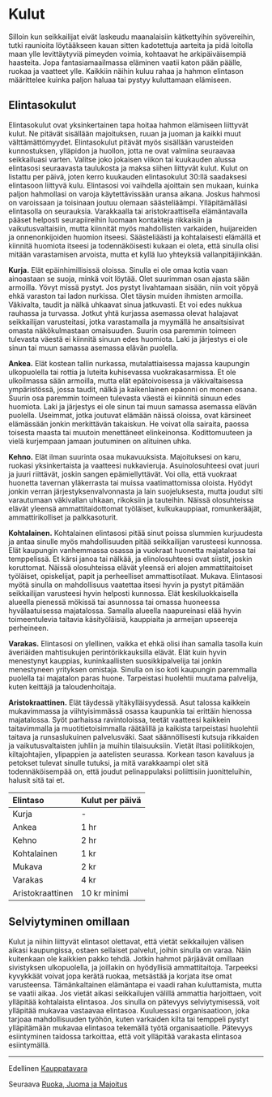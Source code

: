 # Kulut

Silloin kun seikkailijat eivät laskeudu maanalaisiin kätkettyihin
syövereihin, tutki raunioita löytääkseen kauan sitten kadotettuja
aarteita ja pidä loitolla maan ylle levittäytyviä pimeyden
voimia, kohtaavat he arkipäiväisempiä haasteita. Jopa fantasiamaailmassa
eläminen vaatii katon pään päälle, ruokaa ja
vaatteet ylle. Kaikkiin näihin kuluu rahaa ja hahmon elintason
määrittelee kuinka paljon haluaa tai pystyy kuluttamaan
elämiseen.

## Elintasokulut
Elintasokulut ovat yksinkertainen tapa hoitaa hahmon elämiseen
liittyvät kulut. Ne pitävät sisällään majoituksen, ruuan
ja juoman ja kaikki muut välttämättömyydet. Elintasokulut
pitävät myös sisällään varusteiden kunnostuksen, ylläpidon ja
huollon, jotta ne ovat valmiina seuraavaa seikkailuasi varten.
Valitse joko jokaisen viikon tai kuukauden alussa elintasosi
seuraavasta taulukosta ja maksa siihen liittyvät kulut. Kulut on
listattu per päivä, joten kerro kuukauden elintasokulut 30:llä
saadaksesi elintasoon liittyvä kulu. Elintasosi voi vaihdella
ajoittain sen mukaan, kuinka paljon hahmollasi on varoja
käytettävissään uransa aikana. Joskus hahmosi on varoissaan ja
toisinaan joutuu olemaan säästeliäämpi.
Ylläpitämälläsi elintasolla on seurauksia. Varakkaalla tai
aristokraattisella elämäntavalla pääset helposti seurapiireihin
luomaan kontakteja rikkaisiin ja vaikutusvaltaisiin, mutta kiinnität
myös mahdollisten varkaiden, huijareiden ja onnenonkijoiden
huomion itseesi. Säästeliäästi ja kohtalaisesti elämällä
et kiinnitä huomiota itseesi ja todennäköisesti kukaan ei oleta,
että sinulla olisi mitään varastamisen arvoista, mutta et kyllä
luo yhteyksiä vallanpitäjiinkään.

**Kurja.** Elät epäinhimillisissä oloissa. Sinulla ei ole omaa kotia
vaan ainoastaan se suoja, minkä voit löytää. Olet suurimman
osan ajasta sään armoilla. Yövyt missä pystyt. Jos pystyt livahtamaan
sisään, niin voit yöpyä ehkä varaston tai ladon nurkissa.
Olet täysin muiden ihmisten armoilla. Väkivalta, taudit ja nälkä
uhkaavat sinua jatkuvasti. Et voi edes nukkua rauhassa ja turvassa.
Jotkut yhtä kurjassa asemassa olevat halajavat seikkailijan
varusteitasi, jotka varastamalla ja myymällä he ansaitsisivat
omasta näkökulmastaan omaisuuden. Suurin osa paremmin
toimeen tulevasta väestä ei kiinnitä sinuun edes huomiota.
Laki ja järjestys ei ole sinun tai muun samassa asemassa elävän
puolella.

**Ankea.** Elät kostean tallin nurkassa, mutalattiaisessa majassa
kaupungin ulkopuolella tai rottia ja luteita kuhisevassa vuokrakasarmissa.
Et ole ulkoilmassa sään armoilla, mutta elät epätoivoisessa
ja väkivaltaisessa ympäristössä, jossa taudit, nälkä ja
kaikenlainen epäonni on monen osana. Suurin osa paremmin
toimeen tulevasta väestä ei kiinnitä sinuun edes huomiota.
Laki ja järjestys ei ole sinun tai muun samassa asemassa elävän
puolella. Useimmat, jotka joutuvat elämään näissä oloissa, ovat
kärsineet elämässään jonkin merkittävän takaiskun. He voivat
olla sairaita, paossa toisesta maasta tai muutoin menettäneet
elinkeinonsa. Kodittomuuteen ja vielä kurjempaan jamaan
joutuminen on alituinen uhka.

**Kehno.** Elät ilman suurinta osaa mukavuuksista. Majoituksesi
on karu, ruokasi yksinkertaista ja vaatteesi nukkavieruja.
Asuinolosuhteesi ovat juuri ja juuri riittävät, joskin sangen
epämiellyttävät. Voi olla, että vuokraat huonetta tavernan
yläkerrasta tai muissa vaatimattomissa oloista. Hyödyt jonkin
verran järjestyksenvalvonnasta ja lain suojeluksesta, mutta
joudut silti varautumaan väkivallan uhkaan, rikoksiin ja tauteihin.
Näissä olosuhteissa elävät yleensä ammattitaidottomat
työläiset, kulkukauppiaat, romunkerääjät, ammattirikolliset ja
palkkasoturit.

**Kohtalainen.** Kohtalainen elintasosi pitää sinut poissa slummien
kurjuudesta ja antaa sinulle myös mahdollisuuden pitää
seikkailijan varusteesi kunnossa. Elät kaupungin vanhemmassa
osassa ja vuokraat huonetta majatalossa tai temppelissä. Et kärsi
janoa tai nälkää, ja elinolosuhteesi ovat siistit, joskin koruttomat.
Näissä olosuhteissa elävät yleensä eri alojen ammattitaitoiset
työläiset, opiskelijat, papit ja perheelliset ammattisotilaat.
Mukava. Elintasosi myötä sinulla on mahdollisuus vaatettaa
itsesi hyvin ja pystyt pitämään seikkailijan varusteesi hyvin
helposti kunnossa. Elät keskiluokkaisella alueella pienessä
mökissä tai asunnossa tai omassa huoneessa hyvälaatuisessa
majatalossa. Samalla alueella naapureinasi elää hyvin toimeentulevia
taitavia käsityöläisiä, kauppiaita ja armeijan upseereja
perheineen.

**Varakas.** Elintasosi on ylellinen, vaikka et ehkä olisi ihan samalla
tasolla kuin äveriäiden mahtisukujen perintörikkauksilla
elävät. Elät kuin hyvin menestynyt kauppias, kuninkaallisten
suosikkipalvelija tai jonkin menestyneen yrityksen omistaja. Sinulla
on iso koti kaupungin paremmalla puolella tai majatalon
paras huone. Tarpeistasi huolehtii muutama palvelija, kuten
keittäjä ja taloudenhoitaja.

**Aristokraattinen.** Elät täydessä yltäkylläisyydessä. Asut
talossa kaikkein mukavimmassa ja viihtyisimmässä osassa
kaupunkia tai erittäin hienossa majatalossa. Syöt parhaissa
ravintoloissa, teetät vaatteesi kaikkein taitavimmalla ja muotitietoisimmalla
räätälillä ja kaikista tarpeistasi huolehtii taitava
ja runsaslukuinen palvelusväki. Saat säännöllisesti kutsuja
rikkaiden ja vaikutusvaltaisten juhliin ja muihin tilaisuuksiin.
Vietät iltasi poliitikkojen, kiltajohtajien, ylipappien ja aatelisten
seurassa. Korkean tason kavaluus ja petokset tulevat sinulle
tutuksi, ja mitä varakkaampi olet sitä todennäköisempää on,
että joudut pelinappulaksi poliittisiin juonitteluihin, halusit sitä
tai et.

| Elintaso | Kulut per päivä |
|:---------|:----------------|
| Kurja    | -               |
| Ankea    | 1 hr            |
| Kehno    | 2 hr            |
| Kohtalainen | 1 kr          |
| Mukava   | 2 kr            |
| Varakas  | 4 kr            |
| Aristokraattinen | 10 kr minimi  |

## Selviytyminen omillaan
Kulut ja niihin liittyvät elintasot olettavat, että vietät seikkailujen
välisen aikasi kaupungissa, ostaen sellaiset palvelut, joihin
sinulla on varaa.
Näin kuitenkaan ole kaikkien pakko tehdä. Jotkin hahmot
pärjäävät omillaan sivistyksen ulkopuolella, ja joillakin on hyödyllisiä
ammattitaitoja. Tarpeeksi kyvykkäät voivat jopa kerätä
ruokaa, metsästää ja korjata itse omat varusteensa.
Tämänkaltainen elämäntapa ei vaadi rahan kuluttamista, mutta
se vaatii aikaa. Jos vietät aikasi seikkailujen välillä ammattia
harjoittaen, voit ylläpitää kohtalaista elintasoa. Jos sinulla on
pätevyys selviytymisessä, voit ylläpitää mukavaa vastaavaa
elintasoa.
Kuuluessasi organisaatioon, joka tarjoaa mahdollisuuden
työhön, kuten varkaiden kilta tai temppeli pystyt ylläpitämään
mukavaa elintasoa tekemällä työtä organisaatiolle. Pätevyys
esiintyminen taidossa tarkoittaa, että voit ylläpitää varakasta
elintasoa esiintymällä.

----

Edellinen [Kauppatavara](Kauppatavara.md)

Seuraava [Ruoka, Juoma ja Majoitus](Ruoka_ja_juoma.md)